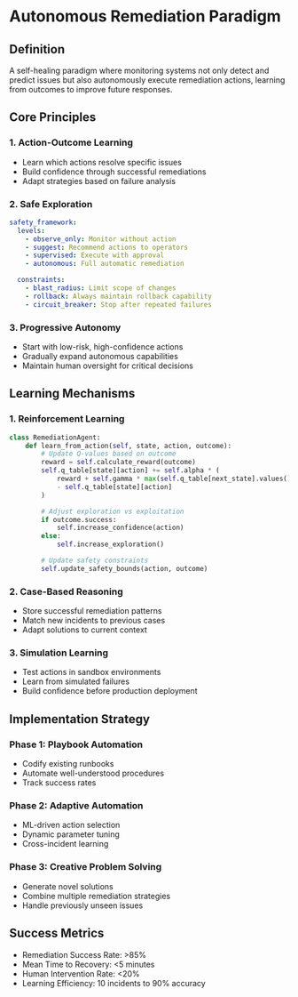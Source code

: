 # Autonomous Remediation Paradigm

## Definition
A self-healing paradigm where monitoring systems not only detect and predict issues but also autonomously execute remediation actions, learning from outcomes to improve future responses.

## Core Principles

### 1. Action-Outcome Learning
- Learn which actions resolve specific issues
- Build confidence through successful remediations
- Adapt strategies based on failure analysis

### 2. Safe Exploration
```yaml
safety_framework:
  levels:
    - observe_only: Monitor without action
    - suggest: Recommend actions to operators
    - supervised: Execute with approval
    - autonomous: Full automatic remediation

  constraints:
    - blast_radius: Limit scope of changes
    - rollback: Always maintain rollback capability
    - circuit_breaker: Stop after repeated failures
```

### 3. Progressive Autonomy
- Start with low-risk, high-confidence actions
- Gradually expand autonomous capabilities
- Maintain human oversight for critical decisions

## Learning Mechanisms

### 1. Reinforcement Learning
```python
class RemediationAgent:
    def learn_from_action(self, state, action, outcome):
        # Update Q-values based on outcome
        reward = self.calculate_reward(outcome)
        self.q_table[state][action] += self.alpha * (
            reward + self.gamma * max(self.q_table[next_state].values())
            - self.q_table[state][action]
        )

        # Adjust exploration vs exploitation
        if outcome.success:
            self.increase_confidence(action)
        else:
            self.increase_exploration()

        # Update safety constraints
        self.update_safety_bounds(action, outcome)
```

### 2. Case-Based Reasoning
- Store successful remediation patterns
- Match new incidents to previous cases
- Adapt solutions to current context

### 3. Simulation Learning
- Test actions in sandbox environments
- Learn from simulated failures
- Build confidence before production deployment

## Implementation Strategy

### Phase 1: Playbook Automation
- Codify existing runbooks
- Automate well-understood procedures
- Track success rates

### Phase 2: Adaptive Automation
- ML-driven action selection
- Dynamic parameter tuning
- Cross-incident learning

### Phase 3: Creative Problem Solving
- Generate novel solutions
- Combine multiple remediation strategies
- Handle previously unseen issues

## Success Metrics
- Remediation Success Rate: >85%
- Mean Time to Recovery: <5 minutes
- Human Intervention Rate: <20%
- Learning Efficiency: 10 incidents to 90% accuracy